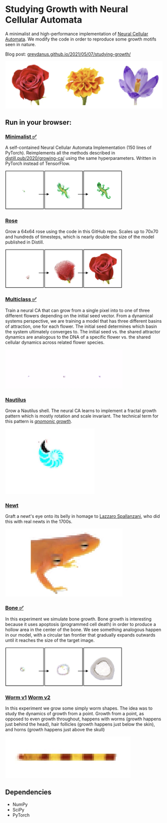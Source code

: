 Studying Growth with Neural Cellular Automata
=======

A minimalist and high-performance implementation of [Neural Cellular Automata](https://distill.pub/2020/growing-ca/). We modify the code in order to reproduce some growth motifs seen in nature.

Blog post: [greydanus.github.io/2021/05/07/studying-growth/](https://greydanus.github.io/2021/05/07/studying-growth/)

![overview.png](static/flowers.png)

Run in your browser:
--------
### [**Minimalist** ✅](https://colab.research.google.com/drive/13wCM9OV2JR004zFvh7zPgUxrga8sU4d1)
A self-contained Neural Cellular Automata Implementation (150 lines of PyTorch). Reimplements all the methods described in [distill.pub/2020/growing-ca/](https://distill.pub/2020/growing-ca/) using the same hyperparameters. Written in PyTorch instead of TensorFlow.

![grow_gecko.png](static/grow_gecko.png)

### [**Rose**](https://colab.research.google.com/drive/1TgGN5qjjH6MrMrTcStEkdHO-giEJ4bZr#scrollTo=k-2PCTfGI-pq)
Grow a 64x64 rose using the code in this GitHub repo. Scales up to 70x70 and hundreds of timesteps, which is nearly double the size of the model published in Distill.

![grow_rose.png](static/grow_rose.png)

### [**Multiclass** ✅](https://colab.research.google.com/drive/1vG7yjOHxejdk_YfvKhASanNs0YvKDO5-)
Train a neural CA that can grow from a single pixel into to one of three different flowers depending on the initial seed vector. From a dynamical systems perspective, we are training a model that has three different basins of attraction, one for each flower. The initial seed determines which basin the system ultimately converges to. The initial seed vs. the shared attractor dynamics are analogous to the DNA of a specific flower vs. the shared cellular dynamics across related flower species.

![grow_multiclass.png](static/grow_multiclass.gif)

### [**Nautilus**](https://colab.research.google.com/drive/1DUFL5glyej725r8VAYDZIFrWvpR6a6-0)
Grow a Nautilus shell. The neural CA learns to implement a fractal growth pattern which is mostly rotation and scale invariant. The technical term for this pattern is _[gnomonic growth](https://www.geogebra.org/m/waR6eVCQ)_.

![grow_nautilus.png](static/grow_nautilus.gif)

### [**Newt**](https://colab.research.google.com/drive/1fbakmrgkk1y-ZXamH1mKbN1tvkogNrWq)
Graft a newt's eye onto its belly in homage to [Lazzaro Spallanzani](https://en.wikipedia.org/wiki/Lazzaro_Spallanzani), who did this with real newts in the 1700s.

![newt_graft.png](static/newt_graft.png)

### [**Bone** ✅](https://colab.research.google.com/drive/1qQcztNsqyMLLMB00CVRxc0Pm7ipca0ww?usp=sharing)
In this experiment we simulate bone growth. Bone growth is interesting because it uses apoptosis (programmed cell death) in order to produce a hollow area in the center of the bone. We see something analogous happen in our model, with a circular tan frontier that gradually expands outwards until it reaches the size of the target image.

![grow_bone.png](static/grow_bone.png)

### [**Worm v1**](https://colab.research.google.com/drive/1wg-PKNwPA5yNzcuyBomZ6IT3Fx2xrewp) [Worm v2](https://colab.research.google.com/drive/1hE8Vxqsf_PZhSitQP1dSg-K022T3jOkK)
In this experiment we grow some simply worm shapes. The idea was to study the dynamics of growth from a point. Growth from a point, as opposed to even growth throughout, happens with worms (growth happens just behind the head), hair follicles (growth happens just below the skin), and horns (growth happens just above the skull)

![grow_worm.png](static/grow_worm.png)


Dependencies
--------
 * NumPy
 * SciPy
 * PyTorch